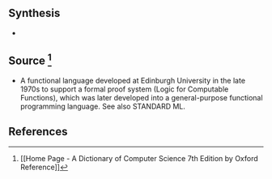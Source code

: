 ## Synthesis
- 
## Source [^1]
- A functional language developed at Edinburgh University in the late 1970s to support a formal proof system (Logic for Computable Functions), which was later developed into a general-purpose functional programming language. See also STANDARD ML.
## References

[^1]: [[Home Page - A Dictionary of Computer Science 7th Edition by Oxford Reference]]